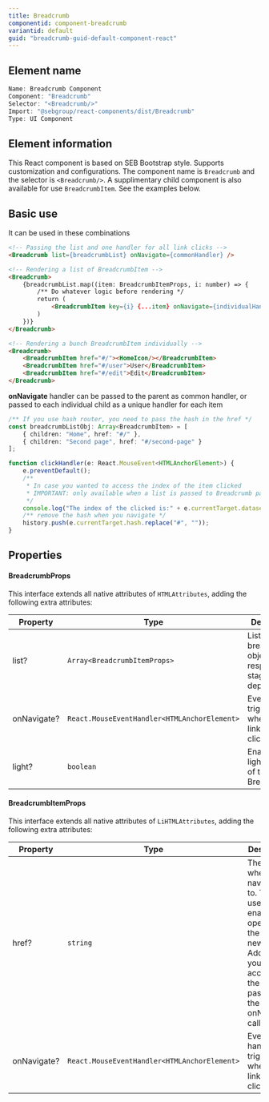 ```yaml
---
title: Breadcrumb
componentid: component-breadcrumb
variantid: default
guid: "breadcrumb-guid-default-component-react"
---
```


## Element name

```javascript
Name: Breadcrumb Component
Component: "Breadcrumb"
Selector: "<Breadcrumb/>"
Import: "@sebgroup/react-components/dist/Breadcrumb"
Type: UI Component
```

## Element information

This React component is based on SEB Bootstrap style. Supports customization and configurations. The component name is `Breadcrumb` and the selector is `<Breadcrumb/>`. A supplimentary child component is also available for use `BreadcrumbItem`. See the examples below.

## Basic use

It can be used in these combinations
```html
<!-- Passing the list and one handler for all link clicks -->
<Breadcrumb list={breadcrumbList} onNavigate={commonHandler} />

<!-- Rendering a list of BreadcrumbItem -->
<Breadcrumb>
    {breadcrumbList.map((item: BreadcrumbItemProps, i: number) => {
        /** Do whatever logic before rendering */
        return (
            <BreadcrumbItem key={i} {...item} onNavigate={individualHandler}/>
        )
    })}
</Breadcrumb>

<!-- Rendering a bunch BreadcrumbItem individually -->
<Breadcrumb>
    <BreadcrumbItem href="#/"><HomeIcon/></BreadcrumbItem>
    <BreadcrumbItem href="#/user">User</BreadcrumbItem>
    <BreadcrumbItem href="#/edit">Edit</BreadcrumbItem>
</Breadcrumb>
```

**onNavigate** handler can be passed to the parent as common handler, or passed to each individual child as a unique handler for each item

```typescript
/** If you use hash router, you need to pass the hash in the href */
const breadcrumbListObj: Array<BreadcrumbItem> = [
    { children: "Home", href: "#/" },
    { children: "Second page", href: "#/second-page" }
];

function clickHandler(e: React.MouseEvent<HTMLAnchorElement>) {
    e.preventDefault();
    /**
     * In case you wanted to access the index of the item clicked
     * IMPORTANT: only available when a list is passed to Breadcrumb parent component
     */
    console.log("The index of the clicked is:" + e.currentTarget.dataset.indexNumber);
    /** remove the hash when you navigate */
    history.push(e.currentTarget.hash.replace("#", ""));
}
```

## Properties

#### BreadcrumbProps
This interface extends all native attributes of `HTMLAttributes`, adding the following extra attributes:

| Property    | Type                                         | Description                                               |
| ----------- | -------------------------------------------- | --------------------------------------------------------- |
| list?       | `Array<BreadcrumbItemProps>`                 | List of breadcrumb objects respresenting stages of depth. |
| onNavigate? | `React.MouseEventHandler<HTMLAnchorElement>` | Event handler triggered when the links is clicked         |
| light?      | `boolean`                                    | Enables the light version of the Breadcrumb               |

#### BreadcrumbItemProps
This interface extends all native attributes of `LiHTMLAttributes`, adding the following extra attributes:

| Property    | Type                                         | Description                                               |
| ----------- | -------------------------------------------- | --------------------------------------------------------- |
| href?       | `string`                                     | The link to where it navigates to. This is used to enable openning the link in new tab.<br/>Additionally, you can access it in the event passed with the onNavigate callback |
| onNavigate? | `React.MouseEventHandler<HTMLAnchorElement>` | Event handler triggered when the links is clicked         |

